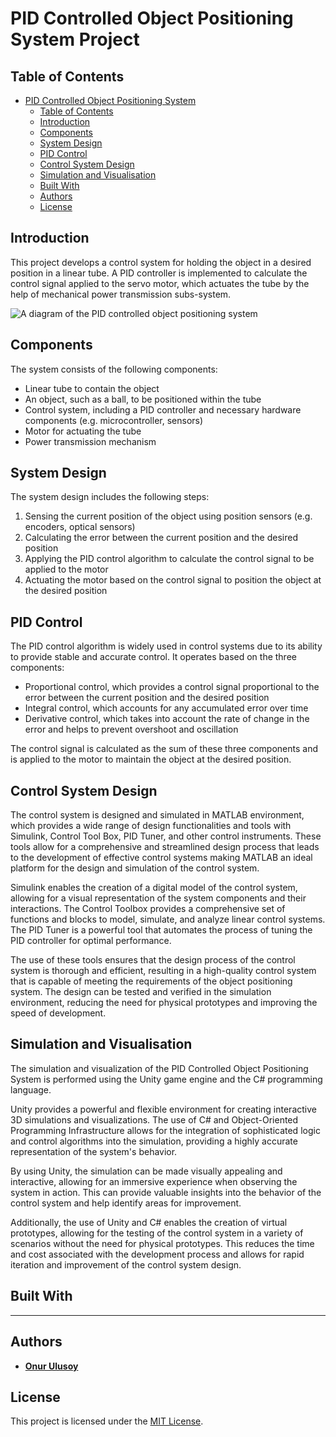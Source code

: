 # PID Controlled Object Positioning System Project

## Table of Contents

- [PID Controlled Object Positioning System](#pid-controlled-object-positioning-system)
  - [Table of Contents](#table-of-contents)
  - [Introduction](#introduction)
  - [Components](#components)
  - [System Design](#system-design)
  - [PID Control](#pid-control)
  - [Control System Design](#control-system-design)
  - [Simulation and Visualisation](#simulation-and-visualisation)
  - [Built With](#built-with)
  - [Authors](#authors)
  - [License](#license)

## Introduction
This project develops a control system for holding the object in a desired position in a linear tube. A PID controller is implemented to calculate the control signal applied to the servo motor, which actuates the tube by the help of mechanical power transmission subs-system. 

![A diagram of the PID controlled object positioning system](./System_diagram.png)

## Components
The system consists of the following components:
- Linear tube to contain the object
- An object, such as a ball, to be positioned within the tube
- Control system, including a PID controller and necessary hardware components (e.g. microcontroller, sensors)
- Motor for actuating the tube
- Power transmission mechanism

## System Design
The system design includes the following steps:
1. Sensing the current position of the object using position sensors (e.g. encoders, optical sensors)
2. Calculating the error between the current position and the desired position
3. Applying the PID control algorithm to calculate the control signal to be applied to the motor
4. Actuating the motor based on the control signal to position the object at the desired position

## PID Control
The PID control algorithm is widely used in control systems due to its ability to provide stable and accurate control. It operates based on the three components:
- Proportional control, which provides a control signal proportional to the error between the current position and the desired position
- Integral control, which accounts for any accumulated error over time
- Derivative control, which takes into account the rate of change in the error and helps to prevent overshoot and oscillation

The control signal is calculated as the sum of these three components and is applied to the motor to maintain the object at the desired position.
   
## Control System Design
The control system is designed and simulated in MATLAB environment, which provides a wide range of design functionalities and tools with Simulink, Control Tool Box, PID Tuner, and other control instruments. These tools allow for a comprehensive and streamlined design process that leads to the development of effective control systems making MATLAB an ideal platform for the design and simulation of the control system. 

Simulink enables the creation of a digital model of the control system, allowing for a visual representation of the system components and their interactions. The Control Toolbox provides a comprehensive set of functions and blocks to model, simulate, and analyze linear control systems. The PID Tuner is a powerful tool that automates the process of tuning the PID controller for optimal performance.

The use of these tools ensures that the design process of the control system is thorough and efficient, resulting in a high-quality control system that is capable of meeting the requirements of the object positioning system. The design can be tested and verified in the simulation environment, reducing the need for physical prototypes and improving the speed of development.

## Simulation and Visualisation

The simulation and visualization of the PID Controlled Object Positioning System is performed using the Unity game engine and the C# programming language.

Unity provides a powerful and flexible environment for creating interactive 3D simulations and visualizations. The use of C# and Object-Oriented Programming Infrastructure allows for the integration of sophisticated logic and control algorithms into the simulation, providing a highly accurate representation of the system's behavior.

By using Unity, the simulation can be made visually appealing and interactive, allowing for an immersive experience when observing the system in action. This can provide valuable insights into the behavior of the control system and help identify areas for improvement.

Additionally, the use of Unity and C# enables the creation of virtual prototypes, allowing for the testing of the control system in a variety of scenarios without the need for physical prototypes. This reduces the time and cost associated with the development process and allows for rapid iteration and improvement of the control system design.



## Built With
---

## Authors

* **[Onur Ulusoy](https://github.com/onurulusoy4)** 


## License

This project is licensed under the [MIT License](https://github.com/onurulusoy4/PID-Controlled-Object-Positioning-System/blob/master/LICENSE).
